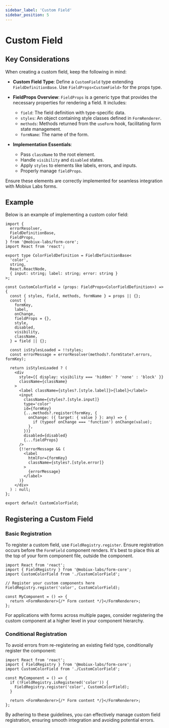 ```yaml
---
sidebar_label: 'Custom Field'
sidebar_position: 5
---
```


# Custom Field

## Key Considerations

When creating a custom field, keep the following in mind:

- **Custom Field Type**: Define a `CustomField` type extending `FieldDefinitionBase`. Use `FieldProps<CustomField>` for the props type.
- **FieldProps Overview**: `FieldProps` is a generic type that provides the necessary properties for rendering a field. It includes:

  - `field`: The field definition with type-specific data.
  - `styles`: An object containing style classes defined in `FormRenderer`.
  - `methods`: Methods returned from the `useForm` hook, facilitating form state management.
  - `formName`: The name of the form.

- **Implementation Essentials**:
  - Pass `className` to the root element.
  - Handle `visibility` and `disabled` states.
  - Apply `styles` to elements like labels, errors, and inputs.
  - Properly manage `fieldProps`.

Ensure these elements are correctly implemented for seamless integration with Mobiux Labs forms.

## Example

Below is an example of implementing a custom color field:

```tsx
import {
  errorResolver,
  FieldDefinitionBase,
  FieldProps,
} from '@mobiux-labs/form-core';
import React from 'react';

export type ColorFieldDefinition = FieldDefinitionBase<
  'color',
  string,
  React.ReactNode,
  { input: string; label: string; error: string }
>;

const CustomColorField = (props: FieldProps<ColorFieldDefinition>) => {
  const { styles, field, methods, formName } = props || {};
  const {
    formKey,
    label,
    onChange,
    fieldProps = {},
    style,
    disabled,
    visibility,
    className,
  } = field || {};

  const isStylesLoaded = !!styles;
  const errorMessage = errorResolver(methods?.formState?.errors, formKey);

  return isStylesLoaded ? (
    <div
      style={{ display: visibility === 'hidden' ? 'none' : 'block' }}
      className={className}
    >
      <label className={styles?.[style.label]}>{label}</label>
      <input
        className={styles?.[style.input]}
        type='color'
        id={formKey}
        {...methods?.register(formKey, {
          onChange: ({ target: { value } }: any) => {
            if (typeof onChange === 'function') onChange(value);
          },
        })}
        disabled={disabled}
        {...fieldProps}
      />
      {!!errorMessage && (
        <label
          htmlFor={formKey}
          className={styles?.[style.error]}
        >
          {errorMessage}
        </label>
      )}
    </div>
  ) : null;
};

export default CustomColorField;
```

## Registering a Custom Field

### Basic Registration

To register a custom field, use `FieldRegistry.register`. Ensure registration occurs before the `FormField` component renders. It's best to place this at the top of your form component file, outside the component.

```tsx
import React from 'react';
import { FieldRegistry } from '@mobiux-labs/form-core';
import CustomColorField from './CustomColorField';

// Register your custom components here
FieldRegistry.register('color', CustomColorField);

const MyComponent = () => {
  return <FormRenderer>{/* Form content */}</FormRenderer>;
};
```

For applications with forms across multiple pages, consider registering the custom component at a higher level in your component hierarchy.

### Conditional Registration

To avoid errors from re-registering an existing field type, conditionally register the component:

```tsx
import React from 'react';
import { FieldRegistry } from '@mobiux-labs/form-core';
import CustomColorField from './CustomColorField';

const MyComponent = () => {
  if (!FieldRegistry.isRegistered('color')) {
    FieldRegistry.register('color', CustomColorField);
  }

  return <FormRenderer>{/* Form content */}</FormRenderer>;
};
```

By adhering to these guidelines, you can effectively manage custom field registration, ensuring smooth integration and avoiding potential errors.
